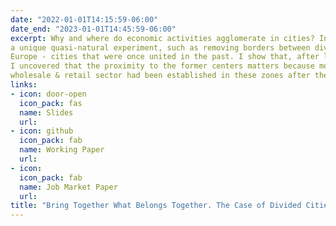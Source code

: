 ```yaml
---
date: "2022-01-01T14:15:59-06:00"
date_end: "2023-01-01T14:45:59-06:00"
excerpt: Why and where do economic activities agglomerate in cities? In this paper, I explore
a unique quasi-natural experiment, such as removing borders between divided cities in
Europe - cities that were once united in the past. I show that, after lifting borders in 2008, local economic activities became more concentrated close to the  early 20th century prewar centers in the formerly united cities. I found that nightlight growth rates in areas close to former historical centers outgrew the rest zones. Using European business register databases,
I uncovered that the proximity to the former centers matters because more economic entities in the
wholesale & retail sector had been established in these zones after the Schengen agreement. My results suggest that historical memory plays a salient role in explaining the changes in internal city structure if we bring together what belongs together. 
links:
- icon: door-open
  icon_pack: fas
  name: Slides
  url: 
- icon: github
  icon_pack: fab
  name: Working Paper
  url: 
- icon: 
  icon_pack: fab
  name: Job Market Paper
  url: 
title: "Bring Together What Belongs Together. The Case of Divided Cities in Europe"
---
```


